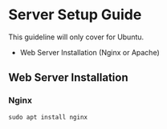 # Server Setup Guide

This guideline will only cover for Ubuntu.

- Web Server Installation (Nginx or Apache)

## Web Server Installation

### Nginx

```
sudo apt install nginx
```
